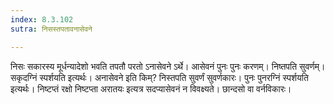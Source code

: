 ```yaml
---
index: 8.3.102
sutra: निसस्तपतावनासेवने

---
```

निसः सकारस्य मूर्धन्यादेशो भवति तपतौ परतो ऽनासेवने ऽर्थे। आसेवनं पुनः पुनः करणम्। निष्तपति सुवर्णम्। सकृदग्निं स्पर्शयति इत्यर्थः। अनासेवने इति किम्? निस्तपति सुवर्णं सुवर्णकारः। पुनः पुनरग्निं स्पर्शयति इत्यर्थः। निष्टप्तं रक्षो निष्टप्ता अरातयः इत्यत्र सदप्यासेवनं न विवक्ष्यते। छान्दसो वा वर्नविकारः।